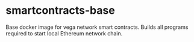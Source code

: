 # smartcontracts-base

Base docker image for vega network smart contracts. Builds all programs required to start local Ethereum network chain.